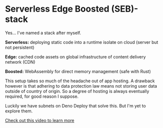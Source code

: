 # Serverless Edge Boosted (SEB)-stack

Yes... I've named a stack after myself.

**Serverless:** deploying static code into a runtime isolate on cloud (server but not persistent)

**Edge:** cached code assets on global infrastructure of content delivery network (CDN)

**Boosted:** WebAssembly for direct memory management (safe with Rust)

This setup takes so much of the headache out of app hosting. A drawback however is that adhering to data protection law means not storing user data outside of country of origin. So a degree of hosting is always eventually required, for good reason I suppose.

Luckily we have subnets on Deno Deploy that solve this. But I'm yet to explore them.

<p><a href="https://www.youtube.com/watch?v=CMB6AlE1QuI&list=FL7NS4JUvna3X42fLkrKedmw&index=9">Check out this video to learn more</a></p.>


